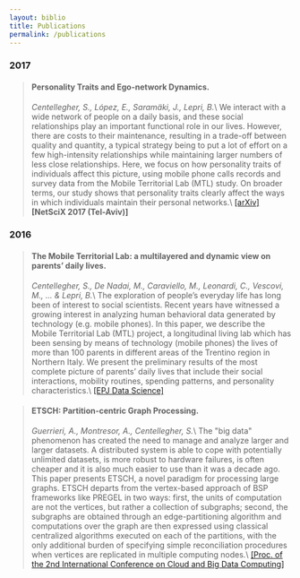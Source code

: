 ```yaml
---
layout: biblio
title: Publications
permalink: /publications
---
```


### 2017

>#### __Personality Traits and Ego-network Dynamics.__
>*Centellegher, S., López, E., Saramäki, J., Lepri, B.*\\
We interact with a wide network of people on a daily basis, and these social relationships play an important functional role in our lives. However, there are costs to their maintenance, resulting in a trade-off between quality and quantity, a typical strategy being to put a lot of effort on a few high-intensity relationships while maintaining larger numbers of less close relationships.  Here, we focus on how personality traits of individuals affect this picture, using mobile phone calls records and survey data from the Mobile Territorial Lab (MTL) study. On broader terms, our study shows that personality traits clearly affect the ways in which individuals maintain their personal networks.\\
[[arXiv]][arxiv-pers] **[NetSciX 2017 (Tel-Aviv)]**

### 2016

>#### __The Mobile Territorial Lab: a multilayered and dynamic view on parents’ daily lives.__
>*Centellegher, S., De Nadai, M., Caraviello, M., Leonardi, C., Vescovi, M., ... & Lepri, B.*\\
>The exploration of people’s everyday life has long been of interest to social scientists. Recent years have witnessed a growing interest in analyzing human behavioral data generated by technology (e.g. mobile phones).
In this paper, we describe the Mobile Territorial Lab (MTL) project, a longitudinal living lab which has been sensing by means of technology (mobile phones) the lives of more than 100 parents in different areas of the Trentino region in Northern Italy. We present the preliminary results of the most complete picture of parents’ daily lives that include their social interactions, mobility routines, spending patterns, and personality characteristics.\\
[[EPJ Data Science]][epj-mtl]


>#### __ETSCH: Partition-centric Graph Processing.__
>*Guerrieri, A., Montresor, A., Centellegher, S.*\\
>The "big data" phenomenon has created the need to manage and analyze larger and larger datasets. A distributed system is able to cope with potentially unlimited datasets, is more robust to hardware failures, is often cheaper and it is also much easier to use than it was a decade ago.
This paper presents ETSCH, a novel paradigm for processing large graphs. ETSCH departs from the vertex-based approach of BSP frameworks like PREGEL in two ways: first, the units of computation are not the vertices, but rather a collection of subgraphs; second, the subgraphs are obtained through an edge-partitioning algorithm and computations over the graph are then expressed using classical centralized algorithms executed on each of the partitions, with the only additional burden of specifying simple reconciliation procedures when vertices are replicated in multiple computing nodes.\\
[[Proc. of the 2nd International Conference on Cloud and Big Data Computing]][cbdcom-etsch]


[arxiv-pers]: https://arxiv.org/abs/1702.06458
[epj-mtl]: http://epjdatascience.springeropen.com/articles/10.1140/epjds/s13688-016-0064-6
[cbdcom-etsch]: http://disi.unitn.it/~montreso/pubs/papers/cbdcom16.pdf